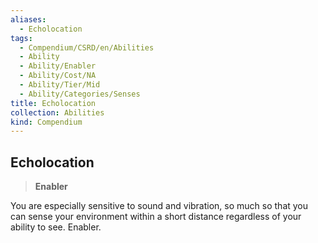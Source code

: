 ```yaml
---
aliases:
  - Echolocation
tags:
  - Compendium/CSRD/en/Abilities
  - Ability
  - Ability/Enabler
  - Ability/Cost/NA
  - Ability/Tier/Mid
  - Ability/Categories/Senses
title: Echolocation
collection: Abilities
kind: Compendium
---
```

## Echolocation  
>**Enabler**
  
You are especially sensitive to sound and vibration, so much so that you can sense your environment within a short distance regardless of your ability to see. Enabler.